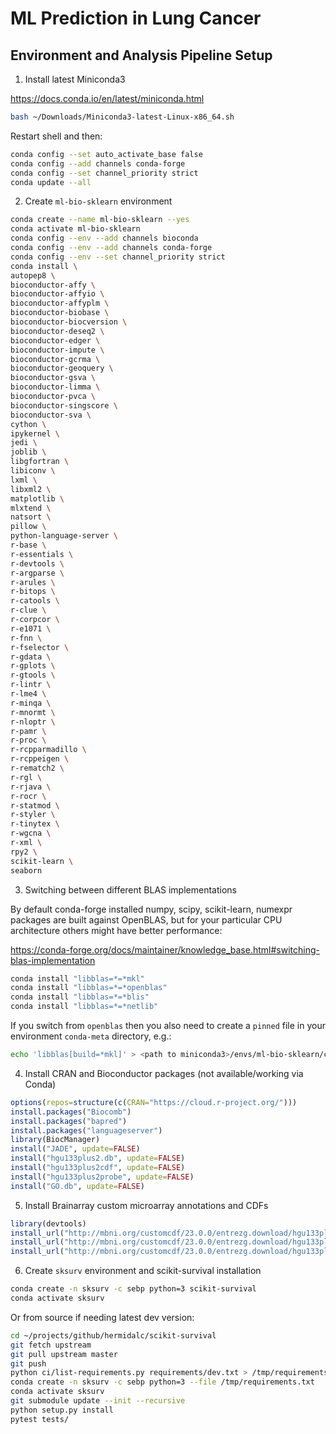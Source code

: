 # ML Prediction in Lung Cancer

## Environment and Analysis Pipeline Setup

1.  Install latest Miniconda3

<https://docs.conda.io/en/latest/miniconda.html>

```bash
bash ~/Downloads/Miniconda3-latest-Linux-x86_64.sh
```

Restart shell and then:

```bash
conda config --set auto_activate_base false
conda config --add channels conda-forge
conda config --set channel_priority strict
conda update --all
```

2.  Create `ml-bio-sklearn` environment

```bash
conda create --name ml-bio-sklearn --yes
conda activate ml-bio-sklearn
conda config --env --add channels bioconda
conda config --env --add channels conda-forge
conda config --env --set channel_priority strict
conda install \
autopep8 \
bioconductor-affy \
bioconductor-affyio \
bioconductor-affyplm \
bioconductor-biobase \
bioconductor-biocversion \
bioconductor-deseq2 \
bioconductor-edger \
bioconductor-impute \
bioconductor-gcrma \
bioconductor-geoquery \
bioconductor-gsva \
bioconductor-limma \
bioconductor-pvca \
bioconductor-singscore \
bioconductor-sva \
cython \
ipykernel \
jedi \
joblib \
libgfortran \
libiconv \
lxml \
libxml2 \
matplotlib \
mlxtend \
natsort \
pillow \
python-language-server \
r-base \
r-essentials \
r-devtools \
r-argparse \
r-arules \
r-bitops \
r-catools \
r-clue \
r-corpcor \
r-e1071 \
r-fnn \
r-fselector \
r-gdata \
r-gplots \
r-gtools \
r-lintr \
r-lme4 \
r-minqa \
r-mnormt \
r-nloptr \
r-pamr \
r-proc \
r-rcpparmadillo \
r-rcppeigen \
r-rematch2 \
r-rgl \
r-rjava \
r-rocr \
r-statmod \
r-styler \
r-tinytex \
r-wgcna \
r-xml \
rpy2 \
scikit-learn \
seaborn
```

3.  Switching between different BLAS implementations

By default conda-forge installed numpy, scipy, scikit-learn, numexpr packages
are built against OpenBLAS, but for your particular CPU architecture others
might have better performance:

<https://conda-forge.org/docs/maintainer/knowledge_base.html#switching-blas-implementation>

```bash
conda install "libblas=*=*mkl"
conda install "libblas=*=*openblas"
conda install "libblas=*=*blis"
conda install "libblas=*=*netlib"
```

If you switch from `openblas` then you also need to create a `pinned` file in
your environment `conda-meta` directory, e.g.:

```bash
echo 'libblas[build=*mkl]' > <path to miniconda3>/envs/ml-bio-sklearn/conda-meta/pinned
```

4.  Install CRAN and Bioconductor packages (not available/working via Conda)

```R
options(repos=structure(c(CRAN="https://cloud.r-project.org/")))
install.packages("Biocomb")
install.packages("bapred")
install.packages("languageserver")
library(BiocManager)
install("JADE", update=FALSE)
install("hgu133plus2.db", update=FALSE)
install("hgu133plus2cdf", update=FALSE)
install("hgu133plus2probe", update=FALSE)
install("GO.db", update=FALSE)
```

5.  Install Brainarray custom microarray annotations and CDFs

```R
library(devtools)
install_url("http://mbni.org/customcdf/23.0.0/entrezg.download/hgu133plus2hsentrezg.db_23.0.0.tar.gz", upgrade="never")
install_url("http://mbni.org/customcdf/23.0.0/entrezg.download/hgu133plus2hsentrezgcdf_23.0.0.tar.gz", upgrade="never")
install_url("http://mbni.org/customcdf/23.0.0/entrezg.download/hgu133plus2hsentrezgprobe_23.0.0.tar.gz", upgrade="never")
```

6.  Create `sksurv` environment and scikit-survival installation

```bash
conda create -n sksurv -c sebp python=3 scikit-survival
conda activate sksurv
```

Or from source if needing latest dev version:

```bash
cd ~/projects/github/hermidalc/scikit-survival
git fetch upstream
git pull upstream master
git push
python ci/list-requirements.py requirements/dev.txt > /tmp/requirements.txt
conda create -n sksurv -c sebp python=3 --file /tmp/requirements.txt
conda activate sksurv
git submodule update --init --recursive
python setup.py install
pytest tests/
```
